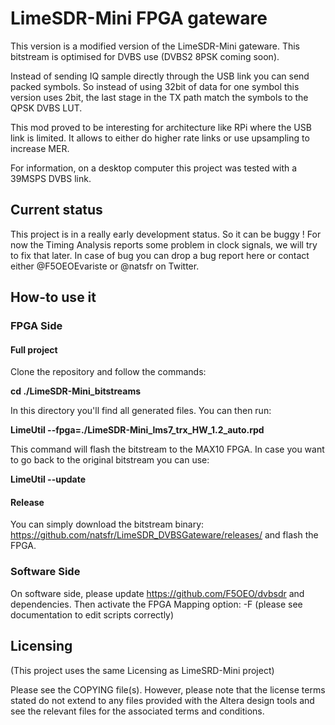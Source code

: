 # LimeSDR-Mini FPGA gateware

This version is a modified version of the LimeSDR-Mini gateware.
This bitstream is optimised for DVBS use (DVBS2 8PSK coming soon).

Instead of sending IQ sample directly through the USB link you can send packed symbols.
So instead of using 32bit of data for one symbol this version uses 2bit, the last stage 
in the TX path match the symbols to the QPSK DVBS LUT.

This mod proved to be interesting for architecture like RPi where the USB link is limited.
It allows to either do higher rate links or use upsampling to increase MER.

For information, on a desktop computer this project was tested with a 39MSPS DVBS link.

## Current status

This project is in a really early development status. So it can be buggy !
For now the Timing Analysis reports some problem in clock signals, we will try to fix that 
later. In case of bug you can drop a bug report here or contact either @F5OEOEvariste or 
@natsfr on Twitter.

## How-to use it

### FPGA Side

#### Full project

Clone the repository and follow the commands:

**cd ./LimeSDR-Mini_bitstreams**

In this directory you'll find all generated files.
You can then run:

**LimeUtil --fpga=./LimeSDR-Mini_lms7_trx_HW_1.2_auto.rpd**

This command will flash the bitstream to the MAX10 FPGA.
In case you want to go back to the original bitstream you can use:

**LimeUtil --update**

#### Release

You can simply download the bitstream binary: https://github.com/natsfr/LimeSDR_DVBSGateware/releases/
and flash the FPGA.

### Software Side

On software side, please update https://github.com/F5OEO/dvbsdr and dependencies.
Then activate the FPGA Mapping option: -F (please see documentation to edit scripts correctly)
  
## Licensing

(This project uses the same Licensing as LimeSRD-Mini project)

Please see the COPYING file(s). However, please note that the license terms stated do not extend to any files provided with the Altera design tools and see the relevant files for the associated terms and conditions.
